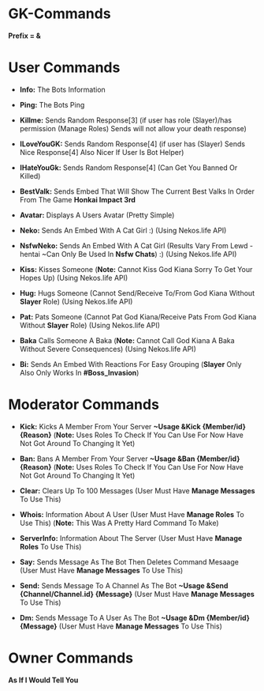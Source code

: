 # GK-Commands
**Prefix = &**

# User Commands
- **Info:** The Bots Information

- **Ping:** The Bots Ping

- **Killme:** Sends Random Response[3] (if user has role (Slayer)/has permission (Manage Roles) Sends will not allow your death response)

- **ILoveYouGK:** Sends Random Response[4] (if user has (Slayer) Sends Nice Response[4] Also Nicer If User Is Bot Helper)

- **IHateYouGk:** Sends Random Response[4] (Can Get You Banned Or Killed)

- **BestValk:** Sends Embed That Will Show The Current Best Valks In Order From The Game **Honkai Impact 3rd**

- **Avatar:** Displays A Users Avatar (Pretty Simple)

- **Neko:** Sends An Embed With A Cat Girl :) (Using Nekos.life API)

- **NsfwNeko:** Sends An Embed With A Cat Girl (Results Vary From Lewd - hentai ~Can Only Be Used In **Nsfw Chats**) :) (Using Nekos.life API)

- **Kiss:** Kisses Someone (**Note:** Cannot Kiss God Kiana Sorry To Get Your Hopes Up) (Using Nekos.life API)

- **Hug:** Hugs Someone (Cannot Send/Receive To/From God Kiana Without **Slayer** Role) (Using Nekos.life API)

- **Pat:** Pats Someone (Cannot Pat God Kiana/Receive Pats From God Kiana Without **Slayer** Role) (Using Nekos.life API)

- **Baka** Calls Someone A Baka (**Note:** Cannot Call God Kiana A Baka Without Severe Consequences) (Using Nekos.life API)

- **Bi:** Sends An Embed With Reactions For Easy Grouping (**Slayer** Only Also Only Works In **#Boss_Invasion**)


# Moderator Commands
- **Kick:** Kicks A Member From Your Server **~Usage &Kick {Member/id} {Reason}** (**Note:** Uses Roles To Check If You Can Use For Now Have Not Got Around To Changing It Yet)

- **Ban:** Bans A Member From Your Server **~Usage &Ban {Member/id} {Reason}** (**Note:** Uses Roles To Check If You Can Use For Now Have Not Got Around To Changing It Yet)

- **Clear:** Clears Up To 100 Messages (User Must Have **Manage Messages** To Use This)

- **Whois:** Information About A User (User Must Have **Manage Roles** To Use This) (**Note:** This Was A Pretty Hard Command To Make)

- **ServerInfo:** Information About The Server (User Must Have **Manage Roles** To Use This)

- **Say:** Sends Message As The Bot Then Deletes Command Mesaage (User Must Have **Manage Messages** To Use This)

- **Send:** Sends Message To A Channel As The Bot **~Usage &Send {Channel/Channel.id} {Message}** (User Must Have **Manage Messages** To Use This)

- **Dm:** Sends Message To A User As The Bot **~Usage &Dm {Member/id} {Message}** (User Must Have **Manage Messages** To Use This)

# Owner Commands
**As If I Would Tell You**
